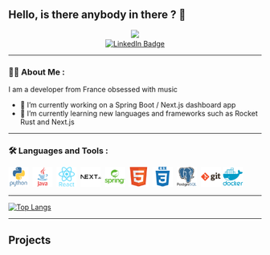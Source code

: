 ## Hello, is there anybody in there ? 👋

<div id="header" align="center">
  <img src="https://media1.giphy.com/media/v1.Y2lkPTc5MGI3NjExazFoMnNjbXNsM3U0M3Y0d2VicnZqeHIwZDN4bW1lbndqZ3Voc2F3eCZlcD12MV9pbnRlcm5hbF9naWZfYnlfaWQmY3Q9Zw/5xaOcLC3iSuDkg7DfBm/giphy.gif" width="200"/>
</div>

<div id="badges" align="center">
    <a href="https://www.linkedin.com/in/antoine-dautrait-34150b1b9/">
        <img src="https://img.shields.io/badge/LinkedIn-blue?style=for-the-badge&logo=linkedin&logoColor=white" alt="LinkedIn Badge"/>
    </a>
</div>

---

### :technologist: About Me :
I am a developer from France obsessed with music
- 🔭 I’m currently working on a Spring Boot / Next.js dashboard app
- 🌱 I’m currently learning new languages and frameworks such as Rocket Rust and Next.js

---

### :hammer_and_wrench: Languages and Tools :

<div>
  <img src="https://github.com/devicons/devicon/blob/master/icons/python/python-original-wordmark.svg" title="Python" alt="Python" width="40" height="40"/>&nbsp;
  <img src="https://github.com/devicons/devicon/blob/master/icons/java/java-original-wordmark.svg" title="Java" alt="Java" width="40" height="40"/>&nbsp;
  <img src="https://github.com/devicons/devicon/blob/master/icons/react/react-original-wordmark.svg" title="React" alt="React" width="40" height="40"/>&nbsp;
  <img src="https://github.com/devicons/devicon/blob/master/icons/nextjs/nextjs-original-wordmark.svg" title="Nextjs" alt="Nextjs" width="40" height="40"/>&nbsp;
  <img src="https://github.com/devicons/devicon/blob/master/icons/spring/spring-original-wordmark.svg" title="Spring" alt="Spring" width="40" height="40"/>&nbsp;
  <img src="https://github.com/devicons/devicon/blob/master/icons/html5/html5-original.svg" title="HTML5" alt="HTML" width="40" height="40"/>&nbsp;
  <img src="https://github.com/devicons/devicon/blob/master/icons/css3/css3-plain-wordmark.svg"  title="CSS3" alt="CSS" width="40" height="40"/>&nbsp;
  <img src="https://github.com/devicons/devicon/blob/master/icons/postgresql/postgresql-original-wordmark.svg" title="PostgreSQL"  alt="PostgreSQL" width="40" height="40"/>&nbsp;
  <img src="https://github.com/devicons/devicon/blob/master/icons/git/git-original-wordmark.svg" title="Git" **alt="Git" width="40" height="40"/>
  <img src="https://github.com/devicons/devicon/blob/master/icons/docker/docker-plain-wordmark.svg" title="Docker" alt="Docker" width="40" height="40"/>&nbsp;
</div>

---

[![Top Langs](https://github-readme-stats.vercel.app/api/top-langs/?username=GaufredeDouglas&layout=compact&theme=vision-friendly-dark)](https://github.com/anuraghazra/github-readme-stats)


---

## Projects


